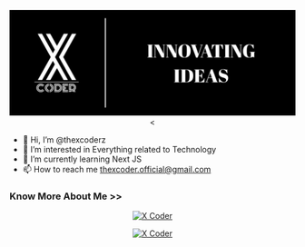 <p align="center"><a href="http://xcoderz.web.app">
<img title="The X Coder" src="https://raw.githubusercontent.com/thexcoderz/thexcoderz/main/banner.jpg" alt="The X Coder"/>
</a><</p>

 - 👋 Hi, I’m @thexcoderz
 - 👀 I’m interested in Everything related to Technology
 - 📖 I’m currently learning Next JS
 - 📫 How to reach me thexcoder.official@gmail.com

### Know More About Me >>
<p align="center"><a href="https://github.com/thexcoderz"><img title="X Coder" src="https://github-readme-stats.vercel.app/api?username=thexcoderz&show_icons=true&include_all_commits=true&theme=radical&cache_seconds=3200"></a>
</p>
<p align="center">
<a href="https://github.com/thexcoderz"><img title="X Coder" src="https://github-readme-stats.vercel.app/api/top-langs/?username=thexcoderz&layout=compact"></a>
</p>


<!---
thexcoderz/thexcoderz is a ✨ special ✨ repository because its `README.md` (this file) appears on your GitHub profile.
You can click the Preview link to take a look at your changes.
--->
